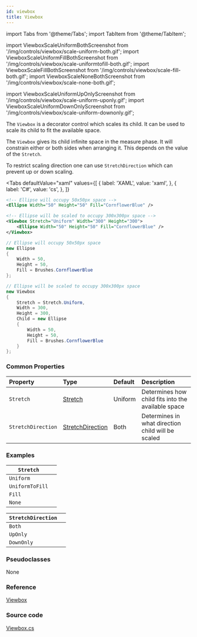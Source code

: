 ```yaml
---
id: viewbox
title: Viewbox
---
```


import Tabs from '@theme/Tabs';
import TabItem from '@theme/TabItem';

import ViewboxScaleUniformBothScreenshot from '/img/controls/viewbox/scale-uniform-both.gif';
import ViewboxScaleUniformFillBothScreenshot from '/img/controls/viewbox/scale-uniformtofill-both.gif';
import ViewboxScaleFillBothScreenshot from '/img/controls/viewbox/scale-fill-both.gif';
import ViewboxScaleNoneBothScreenshot from '/img/controls/viewbox/scale-none-both.gif';

import ViewboxScaleUniformUpOnlyScreenshot from '/img/controls/viewbox/scale-uniform-uponly.gif';
import ViewboxScaleUniformDownOnlyScreenshot from '/img/controls/viewbox/scale-uniform-downonly.gif';

The `Viewbox` is a decorator control which scales its child. It can be used to scale its child to fit the available space.

The `Viewbox` gives its child infinite space in the measure phase. It will constrain either or both sides when arranging it. This depends on the value of the `Stretch`.

To restrict scaling direction one can use `StretchDirection` which can prevent up or down scaling.

<Tabs
  defaultValue="xaml"
  values={[
      { label: 'XAML', value: 'xaml', },
      { label: 'C#', value: 'cs', },
  ]}
>
<TabItem value="xaml">

```xml
<!-- Ellipse will occupy 50x50px space -->
<Ellipse Width="50" Height="50" Fill="CornflowerBlue" />  

<!-- Ellipse will be scaled to occupy 300x300px space -->
<Viewbox Stretch="Uniform" Width="300" Height="300">
	<Ellipse Width="50" Height="50" Fill="CornflowerBlue" />  
</Viewbox>
```

</TabItem>
<TabItem value="cs">

```cs
// Ellipse will occupy 50x50px space
new Ellipse
{
	Width = 50,
	Height = 50,
	Fill = Brushes.CornflowerBlue
};

// Ellipse will be scaled to occupy 300x300px space
new Viewbox
{
	Stretch = Stretch.Uniform,
	Width = 300,
	Height = 300,
	Child = new Ellipse
	{
		Width = 50,
		Height = 50,
		Fill = Brushes.CornflowerBlue
	}
};
```
</TabItem>  

</Tabs>

### Common Properties

| Property | Type | Default | Description |
| :--- | :--- | :--- | :--- |
| `Stretch` | [Stretch](http://reference.avaloniaui.net/api/Avalonia.Media/Stretch) | Uniform | Determines how child fits into the available space |
| `StretchDirection` | [StretchDirection](http://reference.avaloniaui.net/api/Avalonia.Media/StretchDirection) | Both | Determines in what direction child will be scaled |

### Examples

| `Stretch` |         |
|-----------|---------|
| `Uniform` | <img src={ViewboxScaleUniformBothScreenshot} alt="" /> |
| `UniformToFill` | <img src={ViewboxScaleUniformFillBothScreenshot} alt="" /> |
| `Fill`    | <img src={ViewboxScaleFillBothScreenshot} alt="" /> |
| `None`    | <img src={ViewboxScaleNoneBothScreenshot} alt="" /> |


| `StretchDirection` |             |
|--------------------|-------------|
| `Both`             | <img src={ViewboxScaleUniformBothScreenshot} alt="" /> |
| `UpOnly`           | <img src={ViewboxScaleUniformUpOnlyScreenshot} alt="" /> |
| `DownOnly`         | <img src={ViewboxScaleUniformDownOnlyScreenshot} alt="" /> |


### Pseudoclasses

None

### Reference

[Viewbox](http://reference.avaloniaui.net/api/Avalonia.Controls/Viewbox/)

### Source code

[Viewbox.cs](https://github.com/AvaloniaUI/Avalonia/blob/master/src/Avalonia.Controls/Viewbox.cs)
